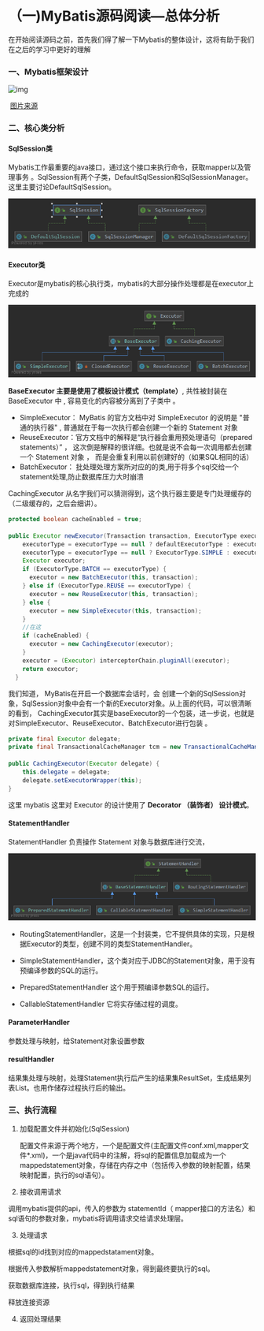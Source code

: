 # （一)MyBatis源码阅读—总体分析

在开始阅读源码之前，首先我们得了解一下Mybatis的整体设计，这将有助于我们在之后的学习中更好的理解



### 一、Mybatis框架设计

![img](https://img-blog.csdn.net/20141028232313593?watermark/2/text/aHR0cDovL2Jsb2cuY3Nkbi5uZXQvbHVhbmxvdWlz/font/5a6L5L2T/fontsize/400/fill/I0JBQkFCMA==/dissolve/70/gravity/SouthEast)

​																																											[图片来源](https://blog.csdn.net/luanlouis/article/details/40422941)

### 二、核心类分析

#### SqlSession类

Mybatis工作最重要的java接口，通过这个接口来执行命令，获取mapper以及管理事务 。SqlSession有两个子类，DefaultSqlSession和SqlSessionManager。这里主要讨论DefaultSqlSession。

![SqlSession](img\SqlSession.png)

#### Executor类

Executor是mybatis的核心执行类，mybatis的大部分操作处理都是在executor上完成的

![Executor](img\Executor.png)

 **BaseExecutor 主要是使用了模板设计模式（template）**, 共性被封装在 BaseExecutor 中 , 容易变化的内容被分离到了子类中 。 

- SimpleExecutor： MyBatis 的官方文档中对 SimpleExecutor 的说明是 "普通的执行器" , 普通就在于每一次执行都会创建一个新的 Statement 对象 
- ReuseExecutor：官方文档中的解释是“执行器会重用预处理语句（prepared statements）” ， 这次倒是解释的很详细。也就是说不会每一次调用都去创建一个 Statement 对象 ， 而是会重复利用以前创建好的（如果SQL相同的话）
- BatchExecutor： 批处理处理方案所对应的的类,用于将多个sql交给一个statement处理,防止数据库压力大时崩溃 

CachingExecutor 从名字我们可以猜测得到，这个执行器主要是专门处理缓存的（二级缓存的，之后会细讲）。

```java
protected boolean cacheEnabled = true;

public Executor newExecutor(Transaction transaction, ExecutorType executorType) {
    executorType = executorType == null ? defaultExecutorType : executorType;
    executorType = executorType == null ? ExecutorType.SIMPLE : executorType;
    Executor executor;
    if (ExecutorType.BATCH == executorType) {
      executor = new BatchExecutor(this, transaction);
    } else if (ExecutorType.REUSE == executorType) {
      executor = new ReuseExecutor(this, transaction);
    } else {
      executor = new SimpleExecutor(this, transaction);
    }
    //在这
    if (cacheEnabled) {
      executor = new CachingExecutor(executor);
    }
    executor = (Executor) interceptorChain.pluginAll(executor);
    return executor;
  }
```

我们知道， MyBatis在开启一个数据库会话时，会 创建一个新的SqlSession对象，SqlSession对象中会有一个新的Executor对象。从上面的代码，可以很清晰的看到， CachingExecutor其实是baseExecutor的一个包装，进一步说，也就是对SimpleExecutor、ReuseExecutor、BatchExecutor进行包装 。

```java
private final Executor delegate;
private final TransactionalCacheManager tcm = new TransactionalCacheManager();

public CachingExecutor(Executor delegate) {
    this.delegate = delegate;
    delegate.setExecutorWrapper(this);
}
```

这里 mybatis 这里对 Executor 的设计使用了 **Decorator （装饰者） 设计模式**。 

#### StatementHandler

 StatementHandler 负责操作 Statement 对象与数据库进行交流，

![StatementHandler](img\StatementHandler.png)

- RoutingStatementHandler，这是一个封装类，它不提供具体的实现，只是根据Executor的类型，创建不同的类型StatementHandler。

- SimpleStatementHandler，这个类对应于JDBC的Statement对象，用于没有预编译参数的SQL的运行。

- PreparedStatementHandler 这个用于预编译参数SQL的运行。

- CallableStatementHandler 它将实存储过程的调度。

#### ParameterHandler

 参数处理与映射，给Statement对象设置参数 

####  **resultHandler** 

 结果集处理与映射，处理Statement执行后产生的结果集ResultSet，生成结果列表List。也用作储存过程执行后的输出。 

### 三、执行流程

1. 加载配置文件并初始化(SqlSession)

   配置文件来源于两个地方，一个是配置文件(主配置文件conf.xml,mapper文件*.xml)，一个是java代码中的注解，将sql的配置信息加载成为一个mappedstatement对象，存储在内存之中（包括传入参数的映射配置，结果映射配置，执行的sql语句）。

2.  接收调用请求 

   调用mybatis提供的api，传入的参数为 statementId（ mapper接口的方法名）和sql语句的参数对象，mybatis将调用请求交给请求处理层。 

3.  处理请求 

   根据sql的id找到对应的mappedstatament对象。

   根据传入参数解析mappedstatement对象，得到最终要执行的sql。

   获取数据库连接，执行sql，得到执行结果

   释放连接资源 

4.   返回处理结果 
